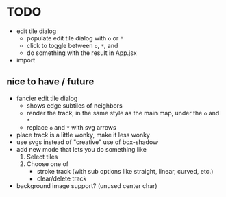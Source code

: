 # TODO

- edit tile dialog
    - populate edit tile dialog with `o` or `*`
    - click to toggle between `o`, `*`, and ` `
    - do something with the result in App.jsx
- import

## nice to have / future
- fancier edit tile dialog
    - shows edge subtiles of neighbors
    - render the track, in the same style as the main map, under the `o` and `*`
    - replace `o` and `*` with svg arrows
- place track is a little wonky, make it less wonky
- use svgs instead of "creative" use of box-shadow
- add new mode that lets you do something like
    1. Select tiles
    2. Choose one of 
        - stroke track (with sub options like straight, linear, curved, etc.)
        - clear/delete track
- background image support? (unused center char)